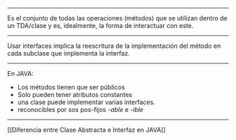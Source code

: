 ***
Es el conjunto de todas las operaciones (métodos) que se utilizan dentro de un TDA/clase y es, idealmente, la forma de interactuar con este.
***
Usar interfaces implica la reescritura de la implementación del método en cada subclase que implementa la interfaz.
***
En JAVA:
- Los métodos tienen que ser públicos
- Solo pueden tener atributos constantes
- una clase puede implementar varias interfaces.
- reconocibles por sos pos-fijos *-able* e *-ible*
***
[[Diferencia entre Clase Abstracta e Interfaz en JAVA]] 